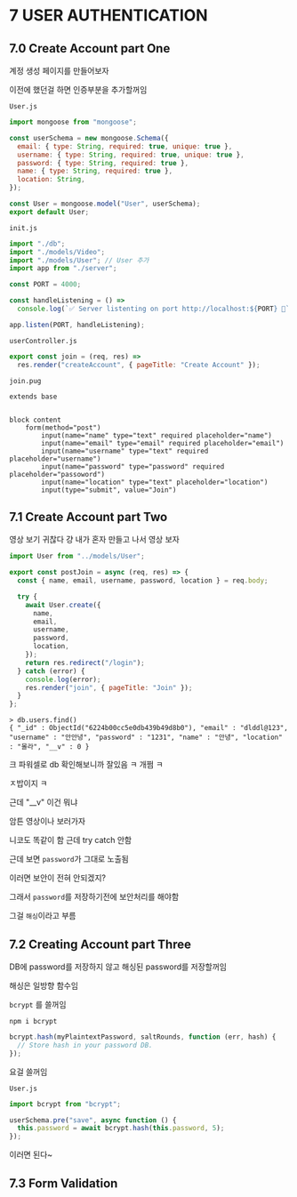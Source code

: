 # 7 USER AUTHENTICATION

## 7.0 Create Account part One

계정 생성 페이지를 만들어보자

이전에 했던걸 하면 인증부분을 추가할꺼임

`User.js`

```js
import mongoose from "mongoose";

const userSchema = new mongoose.Schema({
  email: { type: String, required: true, unique: true },
  username: { type: String, required: true, unique: true },
  password: { type: String, required: true },
  name: { type: String, required: true },
  location: String,
});

const User = mongoose.model("User", userSchema);
export default User;
```

`init.js`

```js
import "./db";
import "./models/Video";
import "./models/User"; // User 추가
import app from "./server";

const PORT = 4000;

const handleListening = () =>
  console.log(`✅ Server listenting on port http://localhost:${PORT} 🚀`);

app.listen(PORT, handleListening);
```

`userController.js`

```js
export const join = (req, res) =>
  res.render("createAccount", { pageTitle: "Create Account" });
```

`join.pug`

```pug
extends base


block content
    form(method="post")
        input(name="name" type="text" required placeholder="name")
        input(name="email" type="email" required placeholder="email")
        input(name="username" type="text" required placeholder="username")
        input(name="password" type="password" required placeholder="passoword")
        input(name="location" type="text" placeholder="location")
        input(type="submit", value="Join")
```

## 7.1 Create Account part Two

영상 보기 귀찮다 걍 내가 혼자 만들고 나서 영상 보자

```js
import User from "../models/User";

export const postJoin = async (req, res) => {
  const { name, email, username, password, location } = req.body;

  try {
    await User.create({
      name,
      email,
      username,
      password,
      location,
    });
    return res.redirect("/login");
  } catch (error) {
    console.log(error);
    res.render("join", { pageTitle: "Join" });
  }
};
```

```shell
> db.users.find()
{ "_id" : ObjectId("6224b00cc5e0db439b49d8b0"), "email" : "dlddl@123", "username" : "안안녕", "password" : "1231", "name" : "안녕", "location" : "몰라", "__v" : 0 }
```

크 파워셀로 db 확인해보니까 잘있음 ㅋ 개쩜 ㅋ

ㅈ밥이지 ㅋ

근데 "\_\_v" 이건 뭐냐

암튼 영상이나 보러가자

니코도 똑같이 함 근데 try catch 안함

근데 보면 `password`가 그대로 노출됨

이러면 보안이 전혀 안되겠지?

그래서 `password`를 저장하기전에 보안처리를 해야함

그걸 `해싱`이라고 부름

## 7.2 Creating Account part Three

DB에 password를 저장하지 않고 해싱된 password를 저장할꺼임

해싱은 일방향 함수임

`bcrypt` 를 쓸꺼임

```
npm i bcrypt
```

```js
bcrypt.hash(myPlaintextPassword, saltRounds, function (err, hash) {
  // Store hash in your password DB.
});
```

요걸 쓸꺼임

`User.js`

```js
import bcrypt from "bcrypt";

userSchema.pre("save", async function () {
  this.password = await bcrypt.hash(this.password, 5);
});
```

이러면 된다~

## 7.3 Form Validation

